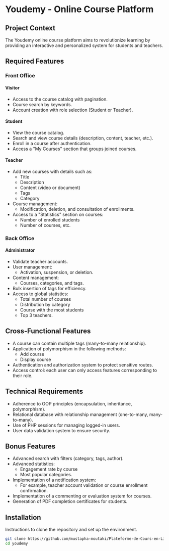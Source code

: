 # Youdemy - Online Course Platform

## Project Context
The Youdemy online course platform aims to revolutionize learning by providing an interactive and personalized system for students and teachers.

## Required Features

### Front Office

#### Visitor
- Access to the course catalog with pagination.
- Course search by keywords.
- Account creation with role selection (Student or Teacher).

#### Student
- View the course catalog.
- Search and view course details (description, content, teacher, etc.).
- Enroll in a course after authentication.
- Access a "My Courses" section that groups joined courses.

#### Teacher
- Add new courses with details such as:
  - Title
  - Description
  - Content (video or document)
  - Tags
  - Category
- Course management:
  - Modification, deletion, and consultation of enrollments.
- Access to a "Statistics" section on courses:
  - Number of enrolled students
  - Number of courses, etc.

### Back Office

#### Administrator
- Validate teacher accounts.
- User management:
  - Activation, suspension, or deletion.
- Content management:
  - Courses, categories, and tags.
- Bulk insertion of tags for efficiency.
- Access to global statistics:
  - Total number of courses
  - Distribution by category
  - Course with the most students
  - Top 3 teachers.

## Cross-Functional Features
- A course can contain multiple tags (many-to-many relationship).
- Application of polymorphism in the following methods:
  - Add course
  - Display course
- Authentication and authorization system to protect sensitive routes.
- Access control: each user can only access features corresponding to their role.

## Technical Requirements
- Adherence to OOP principles (encapsulation, inheritance, polymorphism).
- Relational database with relationship management (one-to-many, many-to-many).
- Use of PHP sessions for managing logged-in users.
- User data validation system to ensure security.

## Bonus Features
- Advanced search with filters (category, tags, author).
- Advanced statistics:
  - Engagement rate by course
  - Most popular categories.
- Implementation of a notification system:
  - For example, teacher account validation or course enrollment confirmation.
- Implementation of a commenting or evaluation system for courses.
- Generation of PDF completion certificates for students.

## Installation
Instructions to clone the repository and set up the environment.

```bash
git clone https://github.com/mustapha-moutaki/Plateforme-de-Cours-en-Ligne-Youdemy.git
cd youdemy

